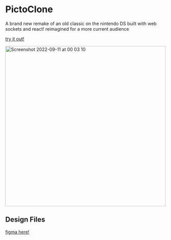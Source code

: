 # PictoClone
A brand new remake of an old classic on the nintendo DS built with web sockets and react! reimagined for a more current audience

[try it out!](https://picto-clone.vercel.app/)


<img width="502" alt="Screenshot 2022-09-11 at 00 03 10" src="https://user-images.githubusercontent.com/20967589/189504604-b8a58dbe-2d67-4c5a-b4f0-a07eb3bb31fa.png">

## Design Files

[figma here!](https://www.figma.com/file/dPyiSHQXKtlqk4krGudK5g/Pictochat-clone?node-id=2%3A2)
